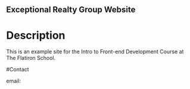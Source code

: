 Exceptional Realty Group Website
---

# Description 

This is an example site for the Intro to Front-end Development Course at The Flatiron School. 

#Contact

email: 